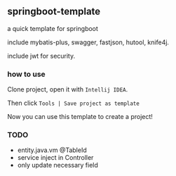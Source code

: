 ## springboot-template
a quick template for springboot

include mybatis-plus, swagger, fastjson, hutool, knife4j.

include jwt for security.

### how to use

Clone project, open it with `Intellij IDEA`.

Then click `Tools | Save project as template`

Now you can use this template to create a project!

### TODO
- entity.java.vm @TableId
- service inject in Controller
- only update necessary field